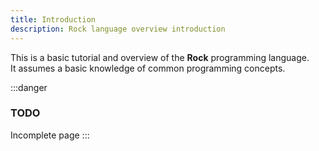 ```yaml
---
title: Introduction
description: Rock language overview introduction
---
```


This is a basic tutorial and overview of the **Rock** programming language.  
It assumes a basic knowledge of common programming concepts.

:::danger
### TODO
Incomplete page
:::
